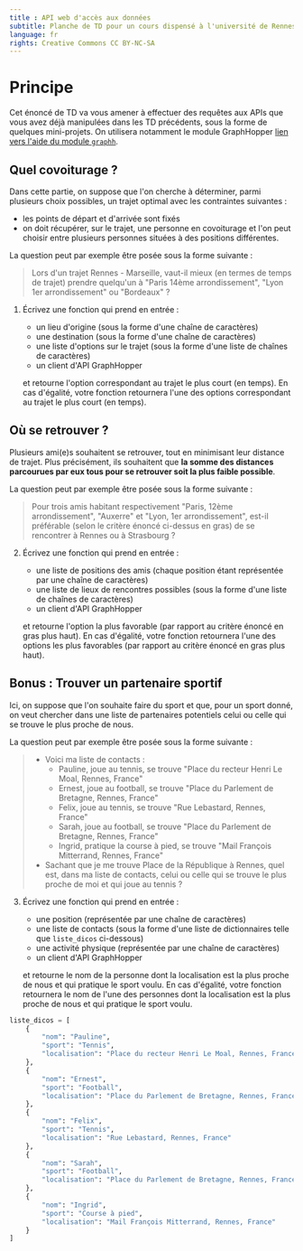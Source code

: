 ```yaml
---
title : API web d'accès aux données
subtitle: Planche de TD pour un cours dispensé à l'université de Rennes 2
language: fr
rights: Creative Commons CC BY-NC-SA
---
```



# Principe

Cet énoncé de TD va vous amener à effectuer des requêtes aux APIs que vous avez déjà manipulées dans les TD précédents, sous la forme de quelques mini-projets.
On utilisera notamment le module GraphHopper [lien vers l'aide du module `graphh`](https://graphh.readthedocs.io/en/latest/).

## Quel covoiturage ?

Dans cette partie, on suppose que l'on cherche à déterminer, parmi plusieurs choix possibles, un trajet optimal avec les contraintes suivantes :

* les points de départ et d'arrivée sont fixés
* on doit récupérer, sur le trajet, une personne en covoiturage et l'on peut choisir entre plusieurs personnes situées à des positions différentes.

La question peut par exemple être posée sous la forme suivante :

> Lors d'un trajet Rennes - Marseille, vaut-il mieux (en termes de temps de trajet) prendre quelqu'un à "Paris 14ème arrondissement", "Lyon 1er arrondissement" ou "Bordeaux" ?

1. Écrivez une fonction qui prend en entrée :
    * un lieu d'origine (sous la forme d'une chaîne de caractères)
    * une destination (sous la forme d'une chaîne de caractères)
    * une liste d'options sur le trajet (sous la forme d'une liste de chaînes de caractères)
    * un client d'API GraphHopper
    
   et retourne l'option correspondant au trajet le plus court (en temps).
   En cas d'égalité, votre fonction retournera l'une des options correspondant au trajet le plus court (en temps).

## Où se retrouver ?

Plusieurs ami(e)s souhaitent se retrouver, tout en minimisant leur distance de trajet.
Plus précisément, ils souhaitent que **la somme des distances parcourues par eux tous pour se retrouver soit la plus faible possible**.

La question peut par exemple être posée sous la forme suivante :

> Pour trois amis habitant respectivement "Paris, 12ème arrondissement", "Auxerre" et "Lyon, 1er arrondissement", est-il préférable (selon le critère énoncé ci-dessus en gras) de se rencontrer à Rennes ou à Strasbourg ?

2. Écrivez une fonction qui prend en entrée :
    * une liste de positions des amis (chaque position étant représentée par une chaîne de caractères)
    * une liste de lieux de rencontres possibles (sous la forme d'une liste de chaînes de caractères)
    * un client d'API GraphHopper
    
   et retourne l'option la plus favorable (par rapport au critère énoncé en gras plus haut).
   En cas d'égalité, votre fonction retournera l'une des options les plus favorables (par rapport au critère énoncé en gras plus haut).

## Bonus : Trouver un partenaire sportif

Ici, on suppose que l'on souhaite faire du sport et que, pour un sport donné, on veut chercher dans une liste de partenaires potentiels celui ou celle qui se trouve le plus proche de nous.

La question peut par exemple être posée sous la forme suivante :

> * Voici ma liste de contacts :
>   * Pauline, joue au tennis, se trouve "Place du recteur Henri Le Moal, Rennes, France"
>   * Ernest, joue au football, se trouve "Place du Parlement de Bretagne, Rennes, France"
>   * Felix, joue au tennis, se trouve "Rue Lebastard, Rennes, France"
>   * Sarah, joue au football, se trouve "Place du Parlement de Bretagne, Rennes, France"
>   * Ingrid, pratique la course à pied, se trouve "Mail François Mitterrand, Rennes, France"
> * Sachant que je me trouve Place de la République à Rennes, quel est, dans ma liste de contacts, celui ou celle qui se trouve le plus proche de moi et qui joue au tennis ?

3. Écrivez une fonction qui prend en entrée :
    * une position (représentée par une chaîne de caractères)
    * une liste de contacts (sous la forme d'une liste de dictionnaires telle que `liste_dicos` ci-dessous)
    * une activité physique (représentée par une chaîne de caractères)
    * un client d'API GraphHopper
    
   et retourne le nom de la personne dont la localisation est la plus proche de nous et qui pratique le sport voulu.
   En cas d'égalité, votre fonction retournera le nom de l'une des personnes dont la localisation est la plus proche de nous et qui pratique le sport voulu.

```python
liste_dicos = [
    {
        "nom": "Pauline",
        "sport": "Tennis",
        "localisation": "Place du recteur Henri Le Moal, Rennes, France"
    },
    {
        "nom": "Ernest",
        "sport": "Football",
        "localisation": "Place du Parlement de Bretagne, Rennes, France"
    },
    {
        "nom": "Felix",
        "sport": "Tennis",
        "localisation": "Rue Lebastard, Rennes, France"
    },
    {
        "nom": "Sarah",
        "sport": "Football",
        "localisation": "Place du Parlement de Bretagne, Rennes, France"
    },
    {
        "nom": "Ingrid",
        "sport": "Course à pied",
        "localisation": "Mail François Mitterrand, Rennes, France"
    }
]
```
